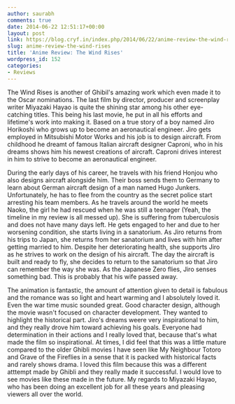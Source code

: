 ```yaml
---
author: saurabh
comments: true
date: 2014-06-22 12:51:17+00:00
layout: post
link: https://blog.cryf.in/index.php/2014/06/22/anime-review-the-wind-rises/
slug: anime-review-the-wind-rises
title: 'Anime Review: The Wind Rises'
wordpress_id: 152
categories:
- Reviews
---
```


The Wind Rises is another of Ghibil's amazing work which even made it to the Oscar nominations. The last film by director, producer and screenplay writer Miyazaki Hayao is quite the shining star among his other eye-catching titles. This being his last movie, he put in all his efforts and lifetime's work into making it. Based on a true story of a boy named Jiro Horikoshi who grows up to become an aeronautical engineer. Jiro gets employed in Mitsubishi Motor Works and his job is to design aircraft. From childhood he dreamt of famous Italian aircraft designer Caproni, who in his dreams shows him his newest creations of aircraft. Caproni drives interest in him to strive to become an aeronautical engineer.

During the early days of his career, he travels with his friend Honjou who also designs aircraft alongside him. Their boss sends them to Germany to learn about German aircraft design of a man named Hugo Junkers. Unfortunately, he has to flee from the country as the secret police start arresting his team members. As he travels around the world he meets Naoko, the girl he had rescued when he was still a teenager (Yeah, the timeline in my review is all messed up). She is suffering from tuberculosis and does not have many days left. He gets engaged to her and due to her worsening condition, she starts living in a sanatorium. As Jiro returns from his trips to Japan, she returns from her sanatorium and lives with him after getting married to him. Despite her deteriorating health, she supports Jiro as he strives to work on the design of his aircraft. The day the aircraft is built and ready to fly, she decides to return to the sanatorium so that Jiro can remember the way she was. As the Japanese Zero flies, Jiro senses something bad. This is probably that his wife passed away.

The animation is fantastic, the amount of attention given to detail is fabulous and the romance was so light and heart warming and I absolutely loved it. Even the war time music sounded great. Good character design, although the movie wasn't focused on character development. They wanted to highlight the historical part. Jiro's dreams weere very inspirational to him, and they really drove him toward achieving his goals. Everyone had determination in their actions and I really loved that, because that's what made the film so inspirational. At times, I did feel that this was a little mature compared to the older Ghibli movies I have seen like My Neighbour Totoro and Grave of the Fireflies in a sense that it is packed with historical facts and rarely shows drama. I loved this film because this was a different atttempt made by Ghibli and they really made it successful. I would love to see movies like these made in the future. My regards to Miyazaki Hayao, who has been doing an excellent job for all these years and pleasing viewers all over the world.
